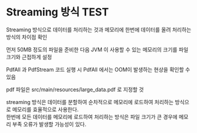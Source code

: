 # Streaming 방식 TEST

Streaming 방식으로 데이터를 처리하는 것과 메모리에 한번에 데이터를 올려 처리하는 방식의 차이점 확인

먼저 50MB 정도의 파일을 준비한 다음 JVM 이 사용할 수 있는 메모리의 크기를 파일 크기와 근접하게 설정

PdfAll 과 PdfStream 코드 실행 시 PdfAll 에서는 OOM이 발생하는 현상을 확인할 수 있음

pdf 파일은 src/main/resources/large_data.pdf 로 지정할 것

streaming 방식은 데이터를 분할하여 순차적으로 메모리에 로드하여 처리하는 방식으로 메모리를 효율적으로 사용한다.  
한번에 모든 데이터를 메모리에 로드하여 처리하는 방식은 파일 크기가 큰 경우에 메모리 부족 오류가 발생할 가능성이 있다.
